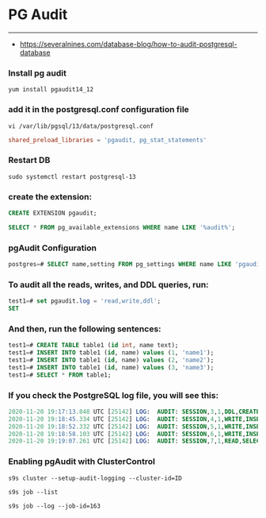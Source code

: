 # **PG Audit**

---

- https://severalnines.com/database-blog/how-to-audit-postgresql-database

### Install pg audit

```shell
yum install pgaudit14_12
```


### add it in the postgresql.conf configuration file

```shell
vi /var/lib/pgsql/13/data/postgresql.conf
```

```conf
shared_preload_libraries = 'pgaudit, pg_stat_statements'
```

### Restart DB

```shell
sudo systemctl restart postgresql-13
```

### create the extension:

```sql
CREATE EXTENSION pgaudit;
```

```sql
SELECT * FROM pg_available_extensions WHERE name LIKE '%audit%';
```


### pgAudit Configuration


```sql
postgres=# SELECT name,setting FROM pg_settings WHERE name LIKE 'pgaudit%';
```


### To audit all the reads, writes, and DDL queries, run:

```sql
test1=# set pgaudit.log = 'read,write,ddl';
SET
```

### And then, run the following sentences:

```sql
test1=# CREATE TABLE table1 (id int, name text); 
test1=# INSERT INTO table1 (id, name) values (1, 'name1'); 
test1=# INSERT INTO table1 (id, name) values (2, 'name2');
test1=# INSERT INTO table1 (id, name) values (3, 'name3');
test1=# SELECT * FROM table1;
```

### If you check the PostgreSQL log file, you will see this:

```sql
2020-11-20 19:17:13.848 UTC [25142] LOG:  AUDIT: SESSION,3,1,DDL,CREATE TABLE,,,"CREATE TABLE table1 (id int, name text);",<not logged>
2020-11-20 19:18:45.334 UTC [25142] LOG:  AUDIT: SESSION,4,1,WRITE,INSERT,,,"INSERT INTO table1 (id, name) values (1, 'name1');",<not logged>
2020-11-20 19:18:52.332 UTC [25142] LOG:  AUDIT: SESSION,5,1,WRITE,INSERT,,,"INSERT INTO table1 (id, name) values (2, 'name2');",<not logged>
2020-11-20 19:18:58.103 UTC [25142] LOG:  AUDIT: SESSION,6,1,WRITE,INSERT,,,"INSERT INTO table1 (id, name) values (3, 'name3');",<not logged>
2020-11-20 19:19:07.261 UTC [25142] LOG:  AUDIT: SESSION,7,1,READ,SELECT,,,SELECT * FROM table1;,<not logged>
```

### Enabling pgAudit with ClusterControl

```shell
s9s cluster --setup-audit-logging --cluster-id=ID
```

```shell
s9s job --list
```

```shell
s9s job --log --job-id=163
```



